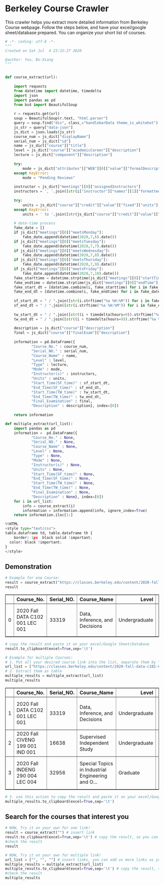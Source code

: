 # Berkeley Course Crawler

This crawler helps you extract more detailed information from Berkeley Course webpage. Follow the steps below, and have your excel/google sheet/database prepared. You can organize your short list of courses.


```python
# -*- coding: utf-8 -*-
"""
Created on Sat Jul  4 23:32:27 2020

@author: You, Bo-Xiang
"""


def course_extract(url):
    
    import requests
    from datetime import datetime, timedelta
    import json
    import pandas as pd
    from bs4 import BeautifulSoup
    
    r = requests.get(url)
    soup = BeautifulSoup(r.text, "html.parser")
    query = soup.find("div", class_="handlebarData theme_is_whitehot").attrs
    js_str = query["data-json"]
    js_dict = json.loads(js_str)
    course_num = js_dict["displayName"]
    serial_num = js_dict["id"]
    name = js_dict["course"]["title"]
    level = js_dict["course"]["academicCareer"]["description"]
    lecture = js_dict["component"]["description"]
    
    try:
        mode = js_dict["attributes"]["WEB"][0]["value"]["formalDescription"]
    except KeyError:
        mode = "Pending Reviews"
    
    instructor = js_dict["meetings"][0]["assignedInstructors"]
    instructors = ', '.join([str(i["instructor"]["names"][1]["formattedName"]) for i in instructor])
    
    try:
        units = js_dict["course"]["credit"]["value"]["fixed"]["units"]
    except KeyError:
        units = ' to '.join([str(js_dict["course"]["credit"]["value"]["range"]["minUnits"]), str(js_dict["course"]["credit"]["value"]["range"]["maxUnits"])])
    
    # date-time process
    fake_date = []
    if js_dict["meetings"][0]["meetsMonday"]:
        fake_date.append(datetime(2020,7,6).date())
    if js_dict["meetings"][0]["meetsTuesday"]:
        fake_date.append(datetime(2020,7,7).date())
    if js_dict["meetings"][0]["meetsWednesday"]:
        fake_date.append(datetime(2020,7,8).date())
    if js_dict["meetings"][0]["meetsThursday"]:
        fake_date.append(datetime(2020,7,9).date())
    if js_dict["meetings"][0]["meetsFriday"]:
        fake_date.append(datetime(2020,7,10).date())
    fake_starttime = datetime.strptime(js_dict["meetings"][0]["startTime"], '%H:%M:%S').time()
    fake_endtime = datetime.strptime(js_dict["meetings"][0]["endTime"], '%H:%M:%S').time()
    fake_start_dt = [datetime.combine(i, fake_starttime) for i in fake_date]
    fake_end_dt = [datetime.combine(i, fake_endtime) for i in fake_date]
    
    sf_start_dt = " / ".join([str(i.strftime("%a %H:%M")) for i in fake_start_dt])
    sf_end_dt = " / ".join([str(i.strftime("%a %H:%M")) for i in fake_end_dt])
    
    tw_start_dt = " / ".join([str((i + timedelta(hours=9)).strftime("%a %H:%M")) for i in fake_start_dt])
    tw_end_dt = " / ".join([str((i + timedelta(hours=9)).strftime("%a %H:%M")) for i in fake_end_dt])
    
    description = js_dict["course"]["description"]
    final = js_dict["course"]["finalExam"]["description"]
    
    information = pd.DataFrame({
            "Course_No." : course_num,
            "Serial_NO." : serial_num,
            "Course_Name" : name,
            "Level" : level,
            "Type" : lecture,
            "Mode" : mode,
            "Instructor(s)" : instructors,
            "Units" : units,
            "Start_Time(SF_time)" : sf_start_dt,
            "End_Time(SF_time)" : sf_end_dt,
            "Start_Time(TW_time)" : tw_start_dt,
            "End_Time(TW_time)" : tw_end_dt,
            "Final_Examination" : final,
            "Description" : description}, index=[0])
    
    return information

def multiple_extract(url_list):
    import pandas as pd
    information =  pd.DataFrame({
            "Course_No." : None,
            "Serial_NO." : None,
            "Course_Name" : None,
            "Level" : None,
            "Type" : None,
            "Mode" : None,
            "Instructor(s)" : None,
            "Units" : None,
            "Start_Time(SF_time)" : None,
            "End_Time(SF_time)" : None,
            "Start_Time(TW_time)" : None,
            "End_Time(TW_time)" : None,
            "Final_Examination" : None,
            "Description" : None}, index=[0])
    for i in url_list:
        info = course_extract(i)
        information = information.append(info, ignore_index=True)
    return information.iloc[1:]

```


```python
%%HTML
<style type="text/css">
table.dataframe td, table.dataframe th {
    border: 1px  black solid !important;
  color: black !important;
}
</style>
```

## Demonstration


```python
# Example for one Course: 
result = course_extract("https://classes.berkeley.edu/content/2020-fall-data-c102-001-lec-001") # put the link between ""
result
```




<div>
<style scoped>
    .dataframe tbody tr th:only-of-type {
        vertical-align: middle;
    }

    .dataframe tbody tr th {
        vertical-align: top;
    }

    .dataframe thead th {
        text-align: right;
    }
</style>
<table border="1" class="dataframe">
  <thead>
    <tr style="text-align: right;">
      <th></th>
      <th>Course_No.</th>
      <th>Serial_NO.</th>
      <th>Course_Name</th>
      <th>Level</th>
      <th>Type</th>
      <th>Mode</th>
      <th>Instructor(s)</th>
      <th>Units</th>
      <th>Start_Time(SF_time)</th>
      <th>End_Time(SF_time)</th>
      <th>Start_Time(TW_time)</th>
      <th>End_Time(TW_time)</th>
      <th>Final_Examination</th>
      <th>Description</th>
    </tr>
  </thead>
  <tbody>
    <tr>
      <td>0</td>
      <td>2020 Fall DATA C102 001 LEC 001</td>
      <td>33319</td>
      <td>Data, Inference, and Decisions</td>
      <td>Undergraduate</td>
      <td>Lecture</td>
      <td>Pending Reviews</td>
      <td>Michael  Jordan, Jacob Noah  Steinhardt</td>
      <td>4</td>
      <td>Tue 14:00 / Thu 14:00</td>
      <td>Tue 15:29 / Thu 15:29</td>
      <td>Tue 23:00 / Thu 23:00</td>
      <td>Wed 00:29 / Fri 00:29</td>
      <td>Written final exam conducted during the schedu...</td>
      <td>This course develops the probabilistic foundat...</td>
    </tr>
  </tbody>
</table>
</div>




```python
# copy the result and paste it on your excel/Google Sheet/Database
result.to_clipboard(excel=True,sep='\t')
```


```python
# Example for multiple Courses:
# 1. Put all your desired course link into the list, separate them by ","
url_list = ["https://classes.berkeley.edu/content/2020-fall-data-c102-001-lec-001", "https://classes.berkeley.edu/content/2020-fall-civeng-199-001-ind-001", "https://classes.berkeley.edu/content/2020-fall-indeng-290-004-lec-004"]
# 2. Extract them as table
multiple_results = multiple_extract(url_list)
multiple_results
```




<div>
<style scoped>
    .dataframe tbody tr th:only-of-type {
        vertical-align: middle;
    }

    .dataframe tbody tr th {
        vertical-align: top;
    }

    .dataframe thead th {
        text-align: right;
    }
</style>
<table border="1" class="dataframe">
  <thead>
    <tr style="text-align: right;">
      <th></th>
      <th>Course_No.</th>
      <th>Serial_NO.</th>
      <th>Course_Name</th>
      <th>Level</th>
      <th>Type</th>
      <th>Mode</th>
      <th>Instructor(s)</th>
      <th>Units</th>
      <th>Start_Time(SF_time)</th>
      <th>End_Time(SF_time)</th>
      <th>Start_Time(TW_time)</th>
      <th>End_Time(TW_time)</th>
      <th>Final_Examination</th>
      <th>Description</th>
    </tr>
  </thead>
  <tbody>
    <tr>
      <td>1</td>
      <td>2020 Fall DATA C102 001 LEC 001</td>
      <td>33319</td>
      <td>Data, Inference, and Decisions</td>
      <td>Undergraduate</td>
      <td>Lecture</td>
      <td>Pending Reviews</td>
      <td>Michael  Jordan, Jacob Noah  Steinhardt</td>
      <td>4</td>
      <td>Tue 14:00 / Thu 14:00</td>
      <td>Tue 15:29 / Thu 15:29</td>
      <td>Tue 23:00 / Thu 23:00</td>
      <td>Wed 00:29 / Fri 00:29</td>
      <td>Written final exam conducted during the schedu...</td>
      <td>This course develops the probabilistic foundat...</td>
    </tr>
    <tr>
      <td>2</td>
      <td>2020 Fall CIVENG 199 001 IND 001</td>
      <td>16638</td>
      <td>Supervised Independent Study</td>
      <td>Undergraduate</td>
      <td>Independent Study</td>
      <td>Pending Reviews</td>
      <td>Norman A Abrahamson</td>
      <td>1 to 4</td>
      <td></td>
      <td></td>
      <td></td>
      <td></td>
      <td>No final exam</td>
      <td>Supervised independent study.</td>
    </tr>
    <tr>
      <td>3</td>
      <td>2020 Fall INDENG 290 004 LEC 004</td>
      <td>32956</td>
      <td>Special Topics in Industrial Engineering and O...</td>
      <td>Graduate</td>
      <td>Lecture</td>
      <td>Asynchronous Instruction</td>
      <td>Barna  Saha</td>
      <td>2 to 3</td>
      <td>Tue 14:00 / Thu 14:00</td>
      <td>Tue 15:29 / Thu 15:29</td>
      <td>Tue 23:00 / Thu 23:00</td>
      <td>Wed 00:29 / Fri 00:29</td>
      <td>Written final exam conducted during the schedu...</td>
      <td>Lectures and appropriate assignments on fundam...</td>
    </tr>
  </tbody>
</table>
</div>




```python
# 3. use this action to copy the result and paste it on your excel/Google Sheet/Database
multiple_results.to_clipboard(excel=True,sep='\t')
```

## Search for the courses that interest you


```python
# NOW, Try it on your own for one link!
result = course_extract("") # insert link
result.to_clipboard(excel=True,sep='\t') # copy the result, so you can paste it elsewhere
#check the result
result
```


```python
# NOW, Try it on your own for multiple link!
url_list = ["", "", ""] # insert links, you can add as more links as you want
multiple_results = multiple_extract(url_list)
multiple_results.to_clipboard(excel=True,sep='\t') # copy the result, so you can paste it elsewhere
#check the result
multiple_results
```

